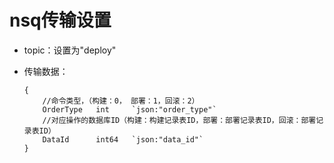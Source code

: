 # nsq传输设置

* topic：设置为"deploy"
* 传输数据：

	```
	{
		//命令类型，（构建：0， 部署：1，回滚：2）
		OrderType 	int 	`json:"order_type"`
		//对应操作的数据库ID（构建：构建记录表ID，部署：部署记录表ID，回滚：部署记录表ID）
		DataId 	  	int64 	`json:"data_id"`
	}
	```


